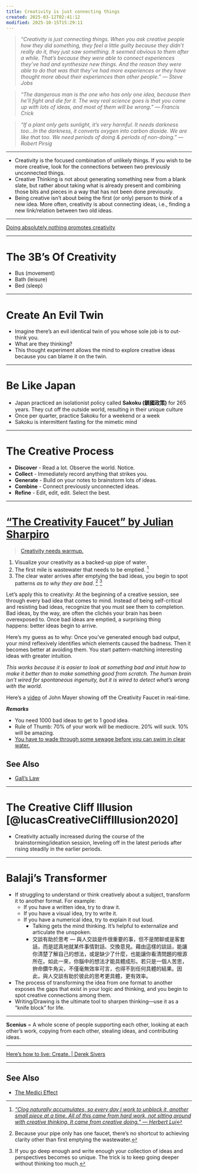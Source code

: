 ```yaml
---
title: Creativity is just connecting things
created: 2025-03-12T02:41:12
modified: 2025-10-15T15:29:11
---
```


> _“Creativity is just connecting things. When you ask creative people how they did something, they feel a little guilty because they didn’t really do it, they just saw something. It seemed obvious to them after a while. That’s because they were able to connect experiences they’ve had and synthesize new things. And the reason they were able to do that was that they’ve had more experiences or they have thought more about their experiences than other people.” — Steve Jobs_

> _“The dangerous man is the one who has only one idea, because then he’ll fight and die for it. The way real science goes is that you come up with lots of ideas, and most of them will be wrong.” — Francis Crick_

> _“If a plant only gets sunlight, it’s very harmful. It needs darkness too…In the darkness, it converts oxygen into carbon dioxide. We are like that too. We need periods of doing \& periods of non-doing.” — Robert Pirsig_

---

* Creativity is the focused combination of unlikely things. If you wish to be more creative, look for the connections between two previously unconnected things.
* Creative Thinking is not about generating something new from a blank slate, but rather about taking what is already present and combining those bits and pieces in a way that has not been done previously.
* Being creative isn’t about being the first (or only) person to think of a new idea. More often, creativity is about connecting ideas, i.e., finding a new link/relation between two old ideas.

---

[Doing absolutely nothing promotes creativity](Boredom%20promotes%20creativity.md)

---

# The 3B’s Of Creativity

* Bus (movement)
* Bath (leisure)
* Bed (sleep)

---

# Create An Evil Twin

* Imagine there’s an evil identical twin of you whose sole job is to out-think you.
* What are they thinking?
* This thought experiment allows the mind to explore creative ideas because you can blame it on the twin.

---

# Be Like Japan

* Japan practiced an isolationist policy called **Sakoku (鎖國政策)** for 265 years. They cut off the outside world, resulting in their unique culture
* Once per quarter, practice Sakoku for a weekend or a week
* Sakoku is intermittent fasting for the mimetic mind

---

# The Creative Process

* **Discover** - Read a lot. Observe the world. Notice.
* **Collect** - Immediately record anything that strikes you.
* **Generate** - Build on your notes to brainstorm lots of ideas.
* **Combine** - Connect previously unconnected ideas.
* **Refine** - Edit, edit, edit. Select the best.

---

# [“The Creativity Faucet” by Julian Sharpiro](https://www.julian.com/blog/creativity-faucet)

> [Creativity needs warmup.](https://herbertlui.net/clear-the-wastewater/)

1. Visualize your creativity as a backed-up pipe of water.
2. The first mile is wastewater that needs to be emptied. [^1]
3. The clear water arrives after emptying the bad ideas, you begin to spot patterns _as to why they are bad_. [^2] [^3]

Let’s apply this to creativity: At the beginning of a creative session, see through every bad idea that comes to mind. Instead of being self-critical and resisting bad ideas, recognize that you must see them to completion. Bad ideas, by the way, are often the clichés your brain has been overexposed to. Once bad ideas are emptied, a surprising thing happens: better ideas begin to arrive.

Here’s my guess as to why: Once you’ve generated enough bad output, your mind reflexively identifies which elements caused the badness. Then it becomes better at avoiding them. You start pattern-matching interesting ideas with greater intuition.

_This works because it is easier to look at something bad and intuit how to make it better than to make something good from scratch. The human brain isn’t wired for spontaneous ingenuity, but it is wired to detect what’s wrong with the world._

Here’s a [video](https:/youtu.be/gfHEOL-sDy4) of John Mayer showing off the Creativity Faucet in real-time.

**_Remarks_**
* You need 1000 bad ideas to get to 1 good idea.
* Rule of Thumb: 70% of your work will be mediocre. 20% will suck. 10% will be amazing.
* [You have to wade through some sewage before you can swim in clear water.](https://www.youtube.com/watch?v=SwQhKFMxmDY&t=1h23m47s)

## See Also

* [Gall’s Law](Gall’s%20Law.md)

---

# The Creative Cliff Illusion [@lucasCreativeCliffIllusion2020]

* Creativity actually increased during the course of the brainstorming/ideation session, leveling off in the latest periods after rising steadily in the earlier periods.

---

# Balaji’s Transformer

* If struggling to understand or think creatively about a subject, transform it to another format. For example:
	* If you have a written idea, try to draw it.
	* If you have a visual idea, try to write it.
	* If you have a numerical idea, try to explain it out loud.
		* Talking gets the mind thinking. It’s helpful to externalize and articulate the unspoken.
		* 交談有助於思考 — 與人交談是件很重要的事，但不是閒聊或是客套話，而是認真地就某件事情對話、交換意見。藉由這樣的談話，能讓你清楚了解自己的想法，或是缺少了什麼，也能讓你看清問題的根源所在。如此一來，你腦中的想法才能具體成形。若只是一個人苦思，拚命鑽牛角尖，不僅毫無效率可言，也得不到任何具體的結果。因此，與人交談有助於彼此的思考更具體，更有效率。
* The process of transforming the idea from one format to another exposes the gaps that exist in your logic and thinking, and you begin to spot creative connections among them. ​
* Writing/Drawing is the ultimate tool to sharpen thinking—use it as a “knife block” for life.

---

**Scenius** = A whole scene of people supporting each other, looking at each other’s work, copying from each other, stealing ideas, and contributing ideas.

---

[Here’s how to live: Create. \| Derek Sivers](https://sive.rs/htl23)

---

## See Also

* [The Medici Effect](The%20Medici%20Effect.md)

[^1]: *[“Clog naturally accumulates, so every day I work to unblock it, another small piece at a time. All of this came from hard work, not sitting around with creative thinking. It came from creative doing.” — Herbert Lui](https://herbertlui.net/clear-the-wastewater/)*
[^2]: Because your pipe only has one faucet, there’s no shortcut to achieving clarity other than first emptying the wastewater.
[^3]: If you go deep enough and write enough your collection of ideas and perspectives becomes so unique. The trick is to keep going deeper without thinking too much.
